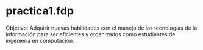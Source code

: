 # practica1.fdp
Objetivo: Adquirir nuevas habilidades con el manejo de las tecnologías de la información para ser eficientes y organizados como estudiantes de ingeniería en computación. 
